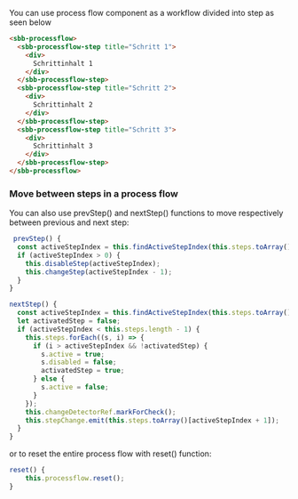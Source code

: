 You can use process flow component as a workflow divided into step as seen below

```html
<sbb-processflow>
  <sbb-processflow-step title="Schritt 1">
    <div>
      Schrittinhalt 1
    </div>
  </sbb-processflow-step>
  <sbb-processflow-step title="Schritt 2">
    <div>
      Schrittinhalt 2
    </div>
  </sbb-processflow-step>
  <sbb-processflow-step title="Schritt 3">
    <div>
      Schrittinhalt 3
    </div>
  </sbb-processflow-step>
</sbb-processflow>
```

### Move between steps in a process flow

You can also use prevStep() and nextStep() functions to move respectively between previous and next step:

```ts
 prevStep() {
  const activeStepIndex = this.findActiveStepIndex(this.steps.toArray());
  if (activeStepIndex > 0) {
    this.disableStep(activeStepIndex);
    this.changeStep(activeStepIndex - 1);
  }
}
```

```ts
nextStep() {
  const activeStepIndex = this.findActiveStepIndex(this.steps.toArray());
  let activatedStep = false;
  if (activeStepIndex < this.steps.length - 1) {
    this.steps.forEach((s, i) => {
      if (i > activeStepIndex && !activatedStep) {
        s.active = true;
        s.disabled = false;
        activatedStep = true;
      } else {
        s.active = false;
      }
    });
    this.changeDetectorRef.markForCheck();
    this.stepChange.emit(this.steps.toArray()[activeStepIndex + 1]);
  }
}
```

or to reset the entire process flow with reset() function:

```ts
reset() {
    this.processflow.reset();
}
```
